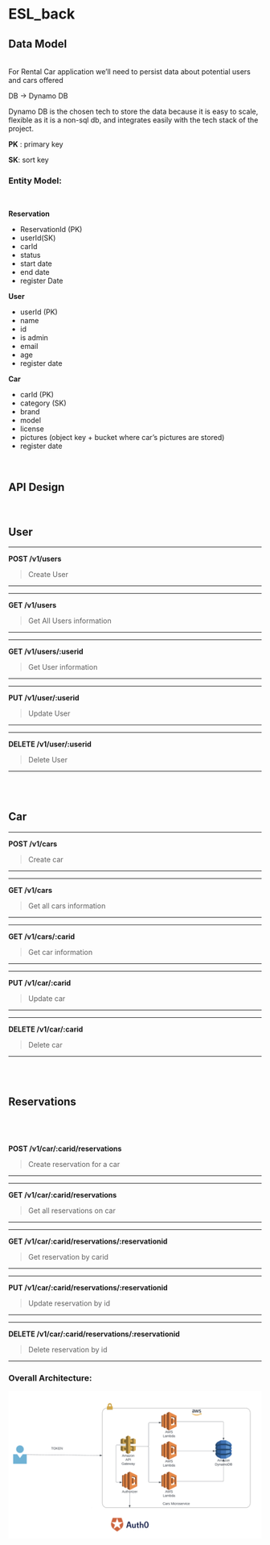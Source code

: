 # ESL_back

## Data Model

<br />
For Rental Car application we’ll need to persist data about potential users and cars offered

DB → Dynamo DB

Dynamo DB is the chosen tech to store the data because it is easy to scale, flexible as it is a non-sql db, and integrates easily with the tech stack of the project.

**PK** : primary key

**SK**: sort key

### Entity Model:

<br />

**Reservation**

- ReservationId (PK)
- userId(SK)
- carId
- status
- start date
- end date
- register Date

**User**

- userId (PK)
- name
- id
- is admin
- email
- age
- register date

**Car**

- carId (PK)
- category (SK)
- brand
- model
- license
- pictures (object key + bucket where car’s pictures are stored)
- register date

<br />

## API Design

<br />

## User

---

**POST /v1/users**
<br />

> Create User

---

---

**GET /v1/users**
<br />

> Get All Users information

---

---

**GET /v1/users/:userid**
<br />

> Get User information

---

---

**PUT /v1/user/:userid**
<br />

> Update User

---

---

**DELETE /v1/user/:userid**
<br />

> Delete User

---

<br />
<br />

## Car

---

**POST /v1/cars**
<br />

> Create car

---

---

**GET /v1/cars**
<br />

> Get all cars information

---

---

**GET /v1/cars/:carid**
<br />

> Get car information

---

---

**PUT /v1/car/:carid**
<br />

> Update car

---

---

**DELETE /v1/car/:carid**
<br />

> Delete car

---

<br />
<br />

## Reservations

## <br />

**POST /v1/car/:carid/reservations**
<br />

> Create reservation for a car

---

---

**GET /v1/car/:carid/reservations**
<br />

> Get all reservations on car

---

---

**GET /v1/car/:carid/reservations/:reservationid**
<br />

> Get reservation by carid

---

---

**PUT /v1/car/:carid/reservations/:reservationid**
<br />

> Update reservation by id

---

---

**DELETE /v1/car/:carid/reservations/:reservationid**
<br />

> Delete reservation by id

---

### Overall Architecture:

![alt text](docs/ESL_Back%20Architecture.png)
